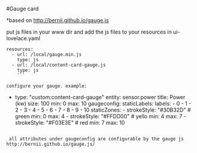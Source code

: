 #Gauge card

*based on http://bernii.github.io/gauge.js



put js files in your www dir and add the js files to your resources in ui-lovelace.yaml
```
resources:
  - url: /local/gauge.min.js
    type: js
  - url: /local/content-card-gauge.js
    type: js
    ```

configure your gauge. example:

```
- type: "custom:content-card-gauge"
        entity: sensor.power
        title: Power (kw)
        size: 100
        min: 0
        max: 10
        gaugeconfig:
          staticLabels:
            labels:
            - 0
            - 1
            - 2
            - 3
            - 4
            - 5
            - 6
            - 7
            - 8
            - 9
            - 10
          staticZones:
          - strokeStyle: "#30B32D" # green
            min: 0
            max: 4
          - strokeStyle: "#FFDD00" # yello
            min: 4
            max: 7
          - strokeStyle: "#F03E3E" # red
            min: 7
            max: 10
```
        
 all attributes under gaugeconfig are configurable by the gauge js http://bernii.github.io/gauge.js/
